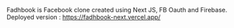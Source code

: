Fadhbook is Facebook clone created using Next JS, FB Oauth and Firebase.
Deployed version : https://fadhbook-next.vercel.app/
